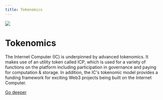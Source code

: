 ```yaml
---
title: Tokenomics
---
```


![](/img/how-it-works/tokenomics.600.jpg)

# Tokenomics

The Internet Computer (IC) is underpinned by advanced tokenomics. 
It makes use of an utility token called ICP, which is used for a variety of functions on the platform including participation in governance and paying for computation & storage. 
In addition, the IC's tokenomic model provides a funding framework for exciting Web3 projects being built on the Internet Computer. 

[Go deeper](/how-it-works/tokenomics/)
